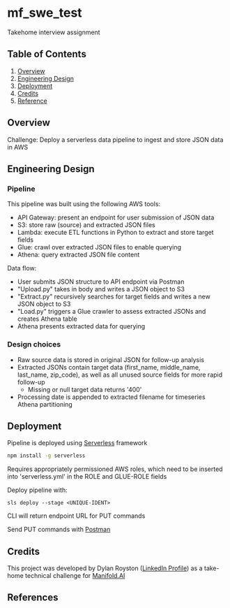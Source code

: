 # mf_swe_test
Takehome interview assignment

## Table of Contents
1. [Overview](#about)
2. [Engineering Design](#engineering-design)
3. [Deployment](#deployment)
4. [Credits](#credits)
5. [Reference](#references)


## Overview

Challenge: Deploy a serverless data pipeline to ingest and store JSON data in AWS

## Engineering Design

### Pipeline

This pipeline was built using the following AWS tools:
 - API Gateway: present an endpoint for user submission of JSON data
 - S3: store raw (source) and extracted JSON files
 - Lambda: execute ETL functions in Python to extract and store target fields
 - Glue: crawl over extracted JSON files to enable querying
 - Athena: query extracted JSON file content

Data flow:
 - User submits JSON structure to API endpoint via Postman
 - "Upload.py" takes in body and writes a JSON object to S3
 - "Extract.py" recursively searches for target fields and writes a new JSON object to S3
 - "Load.py" triggers a Glue crawler to assess extracted JSONs and creates Athena table
 - Athena presents extracted data for querying
 
 
### Design choices
 - Raw source data is stored in original JSON for follow-up analysis
 - Extracted JSONs contain target data (first_name, middle_name, last_name, zip_code), as well as all unused source fields for more rapid follow-up
	- Missing or null target data returns '400'
 - Processing date is appended to extracted filename for timeseries Athena partitioning

## Deployment

Pipeline is deployed using [Serverless](https://www.serverless.com/) framework
```bash
npm install -g serverless
```

Requires appropriately permissioned AWS roles, which need to be inserted into 'serverless.yml' in the ROLE and GLUE-ROLE fields

Deploy pipeline with:
```
sls deploy --stage <UNIQUE-IDENT>
```
CLI will return endpoint URL for PUT commands


Send PUT commands with [Postman](https://www.postman.com/)


## Credits

This project was developed by Dylan Royston ([LinkedIn Profile](https://www.linkedin.com/in/dylanroyston/)) as a take-home technical challenge for [Manifold.AI](https://www.manifold.ai/manifold)

## References





